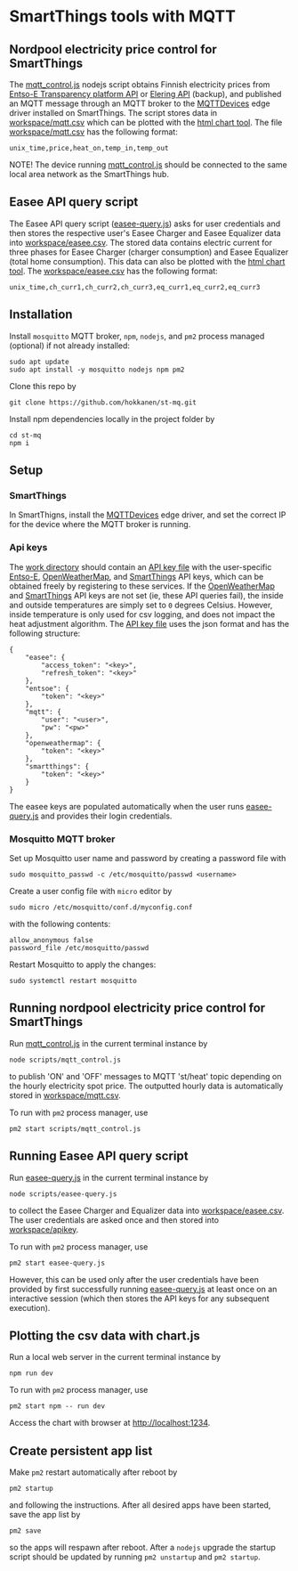 
# SmartThings tools with MQTT

## Nordpool electricity price control for SmartThings
The [mqtt_control.js](scripts/mqtt_control.js) nodejs script obtains Finnish electricity prices from [Entso-E Transparency platform API](https://transparency.entsoe.eu/) or [Elering API](https://dashboard.elering.ee/assets/api-doc.html) (backup), and published an MQTT message through an MQTT broker to the [MQTTDevices](https://github.com/toddaustin07/MQTTDevices) edge driver installed on SmartThings. The script stores data in [workspace/mqtt.csv](workspace/mqtt.csv) which can be plotted with the [html chart tool](chart/index.html). The file [workspace/mqtt.csv](workspace/mqtt.csv) has the following format:

```
unix_time,price,heat_on,temp_in,temp_out
```

NOTE! The device running [mqtt_control.js](scripts/mqtt_control.js) should be connected to the same local area network as the SmartThings hub.

## Easee API query script
The Easee API query script ([easee-query.js](scripts/easee-query.js)) asks for user credentials and then stores the respective user's Easee Charger and Easee Equalizer data into [workspace/easee.csv](workspace/easee.csv). The stored data contains electric current for three phases for Easee Charger (charger consumption) and Easee Equalizer (total home consumption). This data can also be plotted with the [html chart tool](chart/index.html). The [workspace/easee.csv](workspace/easee.csv) has the following format:

```
unix_time,ch_curr1,ch_curr2,ch_curr3,eq_curr1,eq_curr2,eq_curr3
```

## Installation
Install `mosquitto` MQTT broker, `npm`, `nodejs`, and `pm2` process managed (optional) if not already installed:
```
sudo apt update
sudo apt install -y mosquitto nodejs npm pm2
```

Clone this repo by
```
git clone https://github.com/hokkanen/st-mq.git
```

Install npm dependencies locally in the project folder by
```
cd st-mq
npm i
```

## Setup

### SmartThings
In SmartThigns, install the [MQTTDevices](https://github.com/toddaustin07/MQTTDevices) edge driver, and set the correct IP for the device where the MQTT broker is running.

### Api keys
The [work directory](workspace) should contain an [API key file](workspace/apikey) with the user-specific [Entso-E](https://transparency.entsoe.eu/), [OpenWeatherMap](https://home.openweathermap.org/), and [SmartThings](https://account.smartthings.com/tokens) API keys, which can be obtained freely by registering to these services. If the [OpenWeatherMap](https://home.openweathermap.org/) and [SmartThings](https://account.smartthings.com/tokens) API keys are not set (ie, these API queries fail), the inside and outside temperatures are simply set to `0` degrees Celsius. However, inside temperature is only used for csv logging, and does not impact the heat adjustment algorithm. The [API key file](workspace/apikey) uses the json format and has the following structure:

```
{
    "easee": {
        "access_token": "<key>",
        "refresh_token": "<key>"
    },
    "entsoe": {
        "token": "<key>"
    },
    "mqtt": {
        "user": "<user>",
        "pw": "<pw>"
    },
    "openweathermap": {
        "token": "<key>"
    },
    "smartthings": {
        "token": "<key>"
    }
}
```
The easee keys are populated automatically when the user runs [easee-query.js](easee-query.js) and provides their login credentials.


### Mosquitto MQTT broker
Set up Mosquitto user name and password by creating a password file with
```
sudo mosquitto_passwd -c /etc/mosquitto/passwd <username>
```
Create a user config file with `micro` editor by
```
sudo micro /etc/mosquitto/conf.d/myconfig.conf
```
with the following contents:
```
allow_anonymous false
password_file /etc/mosquitto/passwd
```
Restart Mosquitto to apply the changes:
```
sudo systemctl restart mosquitto
```

## Running nordpool electricity price control for SmartThings
Run [mqtt_control.js](scripts/mqtt_control.js) in the current terminal instance by
```
node scripts/mqtt_control.js
```
to publish 'ON' and 'OFF' messages to MQTT 'st/heat' topic depending on the hourly electricity spot price. The outputted hourly data is automatically stored in [workspace/mqtt.csv](workspace/mqtt.csv).

To run with `pm2` process manager, use
```
pm2 start scripts/mqtt_control.js
```

## Running Easee API query script
Run [easee-query.js](easee-query.js) in the current terminal instance by
```
node scripts/easee-query.js
```
to collect the Easee Charger and Equalizer data into [workspace/easee.csv](workspace/easee.csv). The user credentials are asked once and then stored into [workspace/apikey](workspace/apikey).

To run with `pm2` process manager, use
```
pm2 start easee-query.js
```
However, this can be used only after the user credentials have been provided by first successfully running [easee-query.js](easee-query.js) at least once on an interactive session (which then stores the API keys for any subsequent execution).

## Plotting the csv data with chart.js

Run a local web server in the current terminal instance by
```
npm run dev
```
To run with `pm2` process manager, use
```
pm2 start npm -- run dev
```
Access the chart with browser at [http://localhost:1234](http://localhost:1234).

## Create persistent app list
Make `pm2` restart automatically after reboot by
```
pm2 startup
```
and following the instructions. After all desired apps have been started, save the app list by

```
pm2 save
```
so the apps will respawn after reboot. After a `nodejs` upgrade the startup script should be updated by running `pm2 unstartup` and `pm2 startup`.
